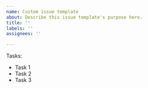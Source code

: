 ```yaml
---
name: Custom issue template
about: Describe this issue template's purpose here.
title: ''
labels: ''
assignees: ''

---
```


Tasks: 
* Task 1
* Task 2
* Task 3
